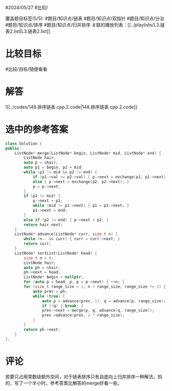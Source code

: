 #2024/05/27 #比较/

覆盖题目标签(5/5):  #题目/知识点/链表 #题目/知识点/双指针 #题目/知识点/分治 #题目/知识点/排序 #题目/知识点/归并排序
关联的播放列表：[[../playlists/L3.链表2.list|L3.链表2.list]]

# 比较目标

#比较/目标/随便看看 

# 解答

![[../codes/148.排序链表.cpp.2.code|148.排序链表.cpp.2.code]]

# 选中的参考答案

``` cpp
class Solution {
public:
	ListNode* merge(ListNode* begin, ListNode* mid, ListNode* end) {
		ListNode hair;
		auto p = &hair;
		auto p1 = begin, p2 = mid;
		while (p1 != mid && p2 != end) {
			if (p1->val <= p2->val) { p->next = exchange(p1, p1->next); }
			else { p->next = exchange(p2, p2->next); }
			p = p->next;
		}
		if (p1 != mid) {
			p->next = p1;
			while (mid != p1->next) { p1 = p1->next; } 
			p1->next = end;
		}
		else if (p2 != end) { p->next = p2; }
		return hair.next;
	}
    ListNode* advance(ListNode* curr, size_t n) {
        while (n-- && curr) { curr = curr->next; }
        return curr;
    }
	ListNode* sortList(ListNode* head) {
		size_t n = 0;
		ListNode hair;
		auto ph = &hair;
		ph->next = head;
		ListNode* begin = nullptr;
		for (auto p = head; p; p = p->next) { ++n; }
		for (size_t range_size = 1; n > range_size; range_size *= 2) {
			auto prev = ph;
			while (true) {
				auto p = advance(prev, 1), q = advance(p, range_size);
				if (!q) { break; }
				prev->next = merge(p, q, advance(q, range_size));
				prev =advance(prev, 2 * range_size);
			}
		}
		return ph->next;
	}
};
```

# 评论

若要只占用常数级额外空间，对于链表排序只有自底向上归并排序一种解法。妈的，写了一个半小时。参考答案比解答的merge好看一些。